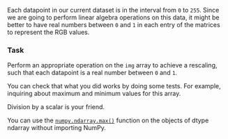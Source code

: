 Each datapoint in our current dataset is in the interval from `0` to `255`.
Since we are going to perform linear algebra operations on this data, 
it might be better to have real numbers between `0` and `1` in each 
entry of the matrices to represent the RGB values. 

### Task
Perform an appropriate operation on the `img` array to achieve a rescaling,
such that each datapoint is a real number between `0` and `1`.

You can check that what you did works by doing some tests. For example, 
inquiring about maximum and minimum values for this array.


<div class="hint">Division by a scalar is your friend.</div>

<div class="hint">

You can use the [`numpy.ndarray.max()`](https://numpy.org/doc/stable/reference/generated/numpy.ndarray.max.html) function on the objects of dtype ndarray
without importing NumPy.
</div>